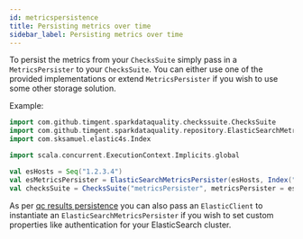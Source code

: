 ```yaml
---
id: metricspersistence
title: Persisting metrics over time
sidebar_label: Persisting metrics over time
---
```

To persist the metrics from your `ChecksSuite` simply pass in a `MetricsPersister` to your `ChecksSuite`. You can 
either use one of the provided implementations or extend `MetricsPersister` if you wish to use some other storage 
solution.

Example:
```scala mdoc:compile-only
import com.github.timgent.sparkdataquality.checkssuite.ChecksSuite
import com.github.timgent.sparkdataquality.repository.ElasticSearchMetricsPersister
import com.sksamuel.elastic4s.Index

import scala.concurrent.ExecutionContext.Implicits.global

val esHosts = Seq("1.2.3.4")
val esMetricsPersister = ElasticSearchMetricsPersister(esHosts, Index("metrics_index"))
val checksSuite = ChecksSuite("metricsPersister", metricsPersister = esMetricsPersister)
```

As per [qc results persistence](./qc-results-persistence.md) you can also pass an `ElasticClient` to instantiate an
`ElasticSearchMetricsPersister` if you wish to set custom properties like authentication for your ElasticSearch
cluster.
